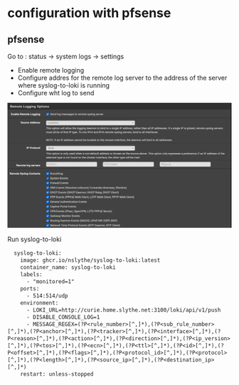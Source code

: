 # configuration with pfsense
## pfsense
Go to : status -> system logs -> settings
- Enable remote logging
- Configure addres for the remote log server to the address of the server where syslog-to-loki is running
- Configure wht log to send

![pfsense screenshot](pfsense_config.png)

Run syslog-to-loki
```
  syslog-to-loki:
    image: ghcr.io/nslythe/syslog-to-loki:latest
    container_name: syslog-to-loki
    labels:
      - "monitored=1"
    ports:
      - 514:514/udp
    environment:
      - LOKI_URL=http://curie.home.slythe.net:3100/loki/api/v1/push
      - DISABLE_CONSOLE_LOG=1
      - MESSAGE_REGEX=(?P<rule_number>[^,]*),(?P<sub_rule_number>[^,]*),(?P<anchor>[^,]*),(?P<tracker>[^,]*),(?P<interface>[^,]*),(?P<reason>[^,]*),(?P<action>[^,]*),(?P<direction>[^,]*),(?P<ip_version>[^,]*),(?P<tos>[^,]*),(?P<ecn>[^,]*),(?P<ttl>[^,]*),(?P<id>[^,]*),(?P<offset>[^,]*),(?P<flags>[^,]*),(?P<protocol_id>[^,]*),(?P<protocol>[^,]*),(?P<length>[^,]*),(?P<source_ip>[^,]*),(?P<destination_ip>[^,]*)
    restart: unless-stopped
```
